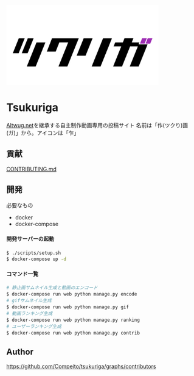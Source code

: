 <img src="web/assets/images/ogp.png" width="400" height="auto"/>

# Tsukuriga
[Altwug.net](https://altwug.net)を継承する自主制作動画専用の投稿サイト
名前は「作\(ツクり\)画(ガ)」から。アイコンは「乍」

## 貢献
[CONTRIBUTING.md](.github/CONTRIBUTING.md)

## 開発
必要なもの
* docker
* docker-compose

#### 開発サーバーの起動
```bash
$ ./scripts/setup.sh
$ docker-compose up -d
```

#### コマンド一覧
```bash
# 静止画サムネイル生成と動画のエンコード
$ docker-compose run web python manage.py encode
# gifサムネイル生成
$ docker-compose run web python manage.py gif
# 動画ランキング生成
$ docker-compose run web python manage.py ranking
# ユーザーランキング生成
$ docker-compose run web python manage.py contrib
```

## Author

https://github.com/Compeito/tsukuriga/graphs/contributors
